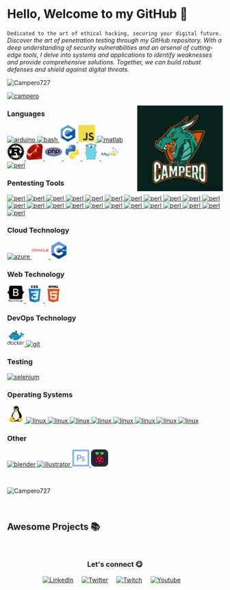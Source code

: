 # Hello, Welcome to my GitHub 👋


`Dedicated to the art of ethical hacking, securing your digital future.`<br><em> Discover the art of penetration testing through my GitHub repository. With a deep understanding of security vulnerabilities and an arsenal of cutting-edge tools, I delve into systems and applications to identify weaknesses and provide comprehensive solutions. Together, we can build robust defenses and shield against digital threats.</em>


<p align="left"> <img src="https://komarev.com/ghpvc/?username=Campero727&label=Profile%20views&color=0e75b6&style=flat" alt="Campero727" /> </p>

<p align="left"> <a href="https://github.com/ryo-ma/github-profile-trophy"><img src="https://github-profile-trophy.vercel.app/?username=Campero727" alt="campero" /></a> </p>



<a href="">
<img align="right" height="auto" width="200" src="https://github.com/Campero727/Campero727/blob/main/img/logo.jpg"/>
</a>

<h3 align="left">Languages</h3>
<p align="left">
    <a href="https://www.arduino.cc/" target="_blank" rel="noreferrer">
        <img src="https://cdn.worldvectorlogo.com/logos/arduino-1.svg" alt="arduino" width="40" height="40"/> 
    </a>
    <a href="https://www.gnu.org/software/bash/" target="_blank" rel="noreferrer">
        <img src="https://www.vectorlogo.zone/logos/gnu_bash/gnu_bash-icon.svg" alt="bash" width="40" height="40"/>
    </a>
    <a href="https://www.cprogramming.com/" target="_blank" rel="noreferrer">
        <img src="https://raw.githubusercontent.com/devicons/devicon/master/icons/c/c-original.svg" alt="c" width="40" height="40"/>
    </a>
    <a href="https://developer.mozilla.org/en-US/docs/Web/JavaScript" target="_blank" rel="noreferrer">
        <img src="https://raw.githubusercontent.com/devicons/devicon/master/icons/javascript/javascript-original.svg" alt="javascript" width="40" height="40"/>
    </a>
    <a href="https://www.mathworks.com/" target="_blank" rel="noreferrer">
        <img src="https://upload.wikimedia.org/wikipedia/commons/2/21/Matlab_Logo.png" alt="matlab" width="40" height="40"/>
    </a>
    <a href="https://www.rust-lang.org" target="_blank" rel="noreferrer">
        <img src="https://raw.githubusercontent.com/devicons/devicon/master/icons/rust/rust-plain.svg" alt="rust" width="40" height="40"/>
    </a>
    <a href="https://www.ruby-lang.org/en/" target="_blank" rel="noreferrer">
        <img src="https://raw.githubusercontent.com/devicons/devicon/master/icons/ruby/ruby-original.svg" alt="ruby" width="40" height="40"/>
    </a>
    <a href="https://www.php.net" target="_blank" rel="noreferrer">
        <img src="https://raw.githubusercontent.com/devicons/devicon/master/icons/php/php-original.svg" alt="php" width="40" height="40"/>
    </a>
    <a href="https://www.python.org" target="_blank" rel="noreferrer">
        <img src="https://raw.githubusercontent.com/devicons/devicon/master/icons/python/python-original.svg" alt="python" width="40" height="40"/>
    </a>
    <a href="https://golang.org" target="_blank" rel="noreferrer">
        <img src="https://raw.githubusercontent.com/devicons/devicon/master/icons/go/go-original.svg" alt="go" width="40" height="40"/>
    </a>
    <a href="https://www.mysql.com/" target="_blank" rel="noreferrer">
        <img src="https://raw.githubusercontent.com/devicons/devicon/master/icons/mysql/mysql-original-wordmark.svg" alt="mysql" width="40" height="40"/>
    </a>
    <a href="https://www.perl.org/" target="_blank" rel="noreferrer">
        <img src="https://api.iconify.design/logos-perl.svg" alt="perl" width="40" height="40"/>
    </a>
</p>


<h3 align="left">Pentesting Tools</h3>
<p align="left">
    <a href="https://portswigger.net/burp" target="_blank" rel="noreferrer">
        <img src="https://www.kali.org/tools/burpsuite/images/burpsuite-logo.svg" alt="perl" width="40" height="40"/>
    </a>
    <a href="https://nmap.org/" target="_blank" rel="noreferrer">
        <img src="https://nmap.org/images/nmap-logo-256x256.png" alt="perl" width="40" height="40"/>
    </a>
    <a href="https://www.kali.org/tools/hydra/" target="_blank" rel="noreferrer">
        <img src="https://drasite.com/content/blog/posts/media/kali-2020.3/icons/hydra.svg" alt="perl" width="40" height="40"/>
    </a>
    <a href="" target="_blank" rel="noreferrer">
        <img src="https://drasite.com/content/blog/posts/media/kali-2020.2/icons/sqlsus.svg" alt="perl" width="40" height="40"/>
    </a>
    <a href="" target="_blank" rel="noreferrer">
        <img src="https://drasite.com/content/blog/posts/media/kali-2020.2/icons/powersploit.svg" alt="perl" width="40" height="40"/>
    </a>
    <a href="" target="_blank" rel="noreferrer">
        <img src="https://www.kali.org/tools/metasploit-framework/images/metasploit-framework-logo.svg" alt="perl" width="40" height="40"/>
    </a>
    <a href="" target="_blank" rel="noreferrer">
        <img src="https://www.kali.org/tools/maltego/images/maltego-logo.svg" alt="perl" width="40" height="40"/>
    </a>
    <a href="" target="_blank" rel="noreferrer">
        <img src="https://www.kali.org/tools/medusa/images/medusa-logo.svg" alt="perl" width="40" height="40"/>
    </a>
    <a href="" target="_blank" rel="noreferrer">
        <img src="https://www.kali.org/tools/aircrack-ng/images/aircrack-ng-logo.svg" alt="perl" width="40" height="40"/>
    </a>
    <a href="" target="_blank" rel="noreferrer">
        <img src="https://www.kali.org/tools/exploitdb/images/exploitdb-logo.svg" alt="perl" width="40" height="40"/>
    </a>
    <a href="" target="_blank" rel="noreferrer">
        <img src="https://www.kali.org/tools/airgeddon/images/airgeddon-logo.svg" alt="perl" width="40" height="40"/>
    </a>
    <a href="" target="_blank" rel="noreferrer">
        <img src="https://www.kali.org/tools/jboss-autopwn/images/jboss-autopwn-logo.svg" alt="perl" width="40" height="40"/>
    </a>
    <a href="" target="_blank" rel="noreferrer">
        <img src="https://www.kali.org/tools/ncrack/images/ncrack-logo.svg" alt="perl" width="40" height="40"/>
    </a>
    <a href="" target="_blank" rel="noreferrer">
        <img src="https://www.kali.org/tools/autopsy/images/autopsy-logo.svg" alt="perl" width="40" height="40"/>
    </a>
    <a href="" target="_blank" rel="noreferrer">
        <img src="https://www.kali.org/tools/beef-xss/images/beef-xss-logo.svg" alt="perl" width="40" height="40"/>
    </a>
    <a href="" target="_blank" rel="noreferrer">
        <img src="https://www.kali.org/tools/johnny/images/johnny-logo.svg" alt="perl" width="40" height="40"/>
    </a>
    <a href="" target="_blank" rel="noreferrer">
        <img src="https://www.kali.org/tools/nikto/images/nikto-logo.svg" alt="perl" width="40" height="40"/>
    </a>
    <a href="" target="_blank" rel="noreferrer">
        <img src="https://www.kali.org/tools/hashcat/images/hashcat-logo.svg" alt="perl" width="40" height="40"/>
    </a>
    <a href="" target="_blank" rel="noreferrer">
        <img src="https://www.kali.org/tools/weevely/images/weevely-logo.svg" alt="perl" width="40" height="40"/>
    </a>
    <a href="" target="_blank" rel="noreferrer">
        <img src="https://www.kali.org/tools/wireshark/images/wireshark-logo.svg" alt="perl" width="40" height="40"/>
    </a>
    <a href="" target="_blank" rel="noreferrer">
        <img src="https://www.kali.org/tools/sqlmap/images/sqlmap-logo.svg" alt="perl" width="40" height="40"/>
    </a>
    <a href="" target="_blank" rel="noreferrer">
        <img src="https://www.kali.org/tools/wpscan/images/wpscan-logo.svg" alt="perl" width="40" height="40"/>
    </a>
    <a href="" target="_blank" rel="noreferrer">
        <img src="https://www.kali.org/tools/zaproxy/images/zaproxy-logo.svg" alt="perl" width="40" height="40"/>
    </a>
</p>

<h3 align="left">Cloud Technology</h3>
<p align="left">
    <a href="https://azure.microsoft.com/en-in/" target="_blank" rel="noreferrer">
        <img src="https://www.vectorlogo.zone/logos/microsoft_azure/microsoft_azure-icon.svg" alt="azure" width="40" height="40"/>
    </a>
    <a href="https://www.oracle.com/" target="_blank" rel="noreferrer">
        <img src="https://raw.githubusercontent.com/devicons/devicon/master/icons/oracle/oracle-original.svg" alt="oracle" width="40" height="40"/>
    </a>
    <a href="https://www.w3schools.com/cpp/" target="_blank" rel="noreferrer">
        <img src="https://raw.githubusercontent.com/devicons/devicon/master/icons/cplusplus/cplusplus-original.svg" alt="cplusplus" width="40" height="40"/>
    </a>
</p>

<h3 align="left">Web Technology</h3>
<p align="left">
    <a href="https://getbootstrap.com" target="_blank" rel="noreferrer">
        <img src="https://raw.githubusercontent.com/devicons/devicon/master/icons/bootstrap/bootstrap-plain-wordmark.svg" alt="bootstrap" width="40" height="40"/>
    </a>
    <a href="https://www.w3schools.com/css/" target="_blank" rel="noreferrer">
        <img src="https://raw.githubusercontent.com/devicons/devicon/master/icons/css3/css3-original-wordmark.svg" alt="css3" width="40" height="40"/>
    </a>
    <a href="https://www.w3.org/html/" target="_blank" rel="noreferrer">
        <img src="https://raw.githubusercontent.com/devicons/devicon/master/icons/html5/html5-original-wordmark.svg" alt="html5" width="40" height="40"/>
    </a>
<p>

<h3 align="left">DevOps Technology</h3>
<p align="left">
    <a href="https://www.docker.com/" target="_blank" rel="noreferrer">
        <img src="https://raw.githubusercontent.com/devicons/devicon/master/icons/docker/docker-original-wordmark.svg" alt="docker" width="40" height="40"/>
    </a>
    <a href="https://git-scm.com/" target="_blank" rel="noreferrer">
        <img src="https://www.vectorlogo.zone/logos/git-scm/git-scm-icon.svg" alt="git" width="40" height="40"/>
    </a>
</p>


<h3 align="left">Testing</h3>
<p align="left">
    <a href="https://www.selenium.dev" target="_blank" rel="noreferrer"> 
        <img src="https://raw.githubusercontent.com/detain/svg-logos/780f25886640cef088af994181646db2f6b1a3f8/svg/selenium-logo.svg" alt="selenium" width="40" height="40"/>
    </a> 
</p>


<h3 align="left">Operating Systems</h3>
<p align="left">
    <a href="https://www.linux.org/" target="_blank" rel="noreferrer">
        <img src="https://raw.githubusercontent.com/devicons/devicon/master/icons/linux/linux-original.svg" alt="linux" width="40" height="40"/>
    </a>
    <a href="" target="_blank" rel="noreferrer">
        <img src="https://drasite.com/content/blog/posts/media/kali-2020.2/icons/kali-www.svg" alt="linux" width="40" height="40"/>
    </a>
    <a href="" target="_blank" rel="noreferrer">
        <img src="https://img.icons8.com/color/452/debian.png" alt="linux" width="40" height="40"/>
    </a>
    <a href="" target="_blank" rel="noreferrer">
        <img src="https://img.icons8.com/material/344/arch-linux.png" alt="linux" width="40" height="40"/>
    </a>
    <a href="" target="_blank" rel="noreferrer">
        <img src="https://img.icons8.com/color/344/red-hat.png" alt="linux" width="40" height="40"/>
    </a>
    <a href="" target="_blank" rel="noreferrer">
        <img src="https://img.icons8.com/color/344/centos.png" alt="linux" width="40" height="40"/>
    </a>
    <a href="" target="_blank" rel="noreferrer">
        <img src="https://img.icons8.com/color/344/raspberry-pi.png" alt="linux" width="40" height="40"/>
    </a>
    <a href="" target="_blank" rel="noreferrer">
        <img src="https://img.icons8.com/color/344/ubuntu--v1.png" alt="linux" width="40" height="40"/>
    </a>
    <a href="" target="_blank" rel="noreferrer">
        <img src="https://img.icons8.com/fluency/344/windows-10.png" alt="linux" width="40" height="40"/>
    </a>
</p>


<h3 align="left">Other</h3>
<p align="left">
    <a href="https://www.blender.org/" target="_blank" rel="noreferrer">
        <img src="https://download.blender.org/branding/community/blender_community_badge_white.svg" alt="blender" width="40" height="40"/>
    </a>
    <a href="https://www.adobe.com/in/products/illustrator.html" target="_blank" rel="noreferrer">
        <img src="https://www.vectorlogo.zone/logos/adobe_illustrator/adobe_illustrator-icon.svg" alt="illustrator" width="40" height="40"/>
    </a>
    <a href="https://www.photoshop.com/en" target="_blank" rel="noreferrer">
        <img src="https://raw.githubusercontent.com/devicons/devicon/master/icons/photoshop/photoshop-line.svg" alt="photoshop" width="40" height="40"/>
    </a>
    <a href="https://www.raspberrypi.com/" target="_blank" rel="noreferrer">
        <img src="https://github.com/tandpfun/skill-icons/blob/main/icons/RaspberryPi-Dark.svg" alt="photoshop" width="40" height="40"/>
    </a>
</p>

<br/><a target="_blank"></a>

<a><img align="left" src="https://github-readme-stats.vercel.app/api/top-langs?username=Campero727&langs_count=10&show_icons=true&locale=en&layout=compact&theme=highcontrast" alt="Campero727" width="350"/></a>
<br/>


<br/><a target="_blank"></a>

## Awesome Projects 📚


<br>

<div align="center">
<h3 align="center">Let's connect 😋</h3>
</div>
<p align="center">
<a href="https://www.linkedin.com/" target="blank">
<img align="center" width="30px" alt="LinkedIn" src="https://www.vectorlogo.zone/logos/linkedin/linkedin-icon.svg"/></a> &nbsp; &nbsp;
<a href="https://twitter.com/" target="blank">
<img align="center" width="30px" alt="Twitter" src="https://www.vectorlogo.zone/logos/twitter/twitter-official.svg"/></a> &nbsp; &nbsp;
<a href="https://www.twitch.tv/" target="blank">
<img align="center" width="30px" alt="Twitch" src="https://www.vectorlogo.zone/logos/twitch/twitch-icon.svg"/></a> &nbsp; &nbsp;
<a href="https://www.youtube.com/" target="blank">
<img align="center" width="30px" alt="Youtube" src="https://www.vectorlogo.zone/logos/youtube/youtube-icon.svg"/></a> &nbsp; &nbsp;

</p>



